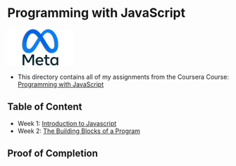 # Programming with JavaScript

<img src="../meta-logo.png" width=150>

- This directory contains all of my assignments from the Coursera Course: [Programming with JavaScript](https://www.coursera.org/learn/programming-with-javascript?specialization=meta-front-end-developer)

## Table of Content

- Week 1: [Introduction to Javascript](https://github.com/HUMBLEF0OL/Meta-Front-End-Developer/tree/Course2/Programming-with-Javascript/Course%202%20-%20Programming%20with%20JavaScript/Week%201%20-%20Introduction%20to%20Javascript)
- Week 2: [The Building Blocks of a Program](https://github.com/HUMBLEF0OL/Meta-Front-End-Developer/tree/Course2/Programming-with-Javascript/Course%202%20-%20Programming%20with%20JavaScript/Week%202%20-%20The%20Building%20Blocks%20of%20a%20Program)
<!-- - Week 3: [Programming Paradigms](https://github.com/ginny100/Meta-Front-End-Developer/tree/master/Course%202%20-%20Programming%20with%20JavaScript/Week%203%20-%20Programming%20Paradigms)
- Week 4: [Testing](https://github.com/ginny100/Meta-Front-End-Developer/tree/master/Course%202%20-%20Programming%20with%20JavaScript/Week%204%20-%20Testing)
- Week 5: [End-of-Course Graded Assessment](https://github.com/ginny100/Meta-Front-End-Developer/tree/master/Course%202%20-%20Programming%20with%20JavaScript/Week%205%20-%20End-of-Course%20Graded%20Assessment) -->

## Proof of Completion

<!-- <img src="./certificate.png" width=800> -->